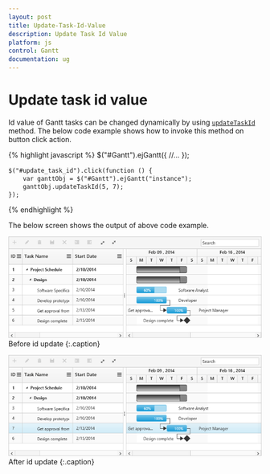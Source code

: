```yaml
---
layout: post
title: Update-Task-Id-Value
description: Update Task Id Value
platform: js
control: Gantt
documentation: ug
---
```


# Update task id value

Id value of Gantt tasks can be changed dynamically by using [`updateTaskId`](/api/js/ejgantt#methods:updatetaskid "updateTaskId(currentId, newId)") method. The below code example shows how to invoke this method on button click action.

{% highlight javascript %}
    $("#Gantt").ejGantt({
        //...
    });

    $("#update_task_id").click(function () {
        var ganttObj = $("#Gantt").ejGantt("instance");
        ganttObj.updateTaskId(5, 7);
    });

{% endhighlight %}

The below screen shows the output of above code example.

![](/js/Gantt/How-to/Update-Task-Id_images/Update-Task-Id_img1.png)
Before id update
{:.caption}

![](/js/Gantt/How-to/Update-Task-Id_images/Update-Task-Id_img2.png)
After id update
{:.caption}